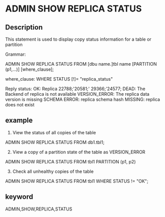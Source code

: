 # ADMIN SHOW REPLICA STATUS
## Description

This statement is used to display copy status information for a table or partition

Grammar:

ADMIN SHOW REPLICA STATUS FROM [dbu name.]tbl name [PARTITION (p1,...)]
[where_clause];

where_clause:
WHERE STATUS [!]= "replica_status"

Reply status:
OK: Replica 22788;'20581;' 29366;'24577;
DEAD: The Backend of replica is not available
VERSION_ERROR: The replica data version is missing
SCHEMA ERROR: replica schema hash
MISSING: replica does not exist

## example

1. View the status of all copies of the table

ADMIN SHOW REPLICA STATUS FROM db1.tbl1;

2. View a copy of a partition state of the table as VERSION_ERROR

ADMIN SHOW REPLICA STATUS FROM tbl1 PARTITION (p1, p2)


3. Check all unhealthy copies of the table

ADMIN SHOW REPLICA STATUS FROM tbl1
WHERE STATUS != "OK";

## keyword
ADMIN,SHOW,REPLICA,STATUS
